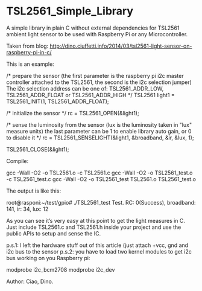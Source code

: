 # TSL2561_Simple_Library
 A simple library in plain C without external dependencies for TSL2561 ambient light sensor to be used with Raspberry Pi or any Microcontroller.

Taken from blog: http://dino.ciuffetti.info/2014/03/tsl2561-light-sensor-on-raspberry-pi-in-c/

This is an example:

/* prepare the sensor
(the first parameter is the raspberry pi i2c master controller attached to the TSL2561, the second is the i2c selection jumper)
The i2c selection address can be one of: TSL2561_ADDR_LOW, TSL2561_ADDR_FLOAT or TSL2561_ADDR_HIGH
*/
TSL2561 light1 = TSL2561_INIT(1, TSL2561_ADDR_FLOAT);

/* initialize the sensor */
rc = TSL2561_OPEN(&light1);

/* sense the luminosity from the sensor (lux is the luminosity taken in "lux" measure units)
the last parameter can be 1 to enable library auto gain, or 0 to disable it */
rc = TSL2561_SENSELIGHT(&light1, &broadband, &ir, &lux, 1);

TSL2561_CLOSE(&light1);


Compile:

gcc -Wall -O2 -o TSL2561.o -c TSL2561.c
gcc -Wall -O2 -o TSL2561_test.o -c TSL2561_test.c
gcc -Wall -O2 -o TSL2561_test TSL2561.o TSL2561_test.o

The output is like this:

root@rasponi:~/test/gpio# ./TSL2561_test
Test. RC: 0(Success), broadband: 141, ir: 34, lux: 12

As you can see it’s very easy at this point to get the light measures in C. Just include TSL2561.c and TSL2561.h inside your project and use the public APIs to setup and sense the IC.

p.s.1: I left the hardware stuff out of this article (just attach +vcc, gnd and i2c bus to the sensor
p.s.2: you have to load two kernel modules to get i2c bus working on you Raspberry pi:

modprobe i2c_bcm2708
modprobe i2c_dev

Author: Ciao, Dino.
